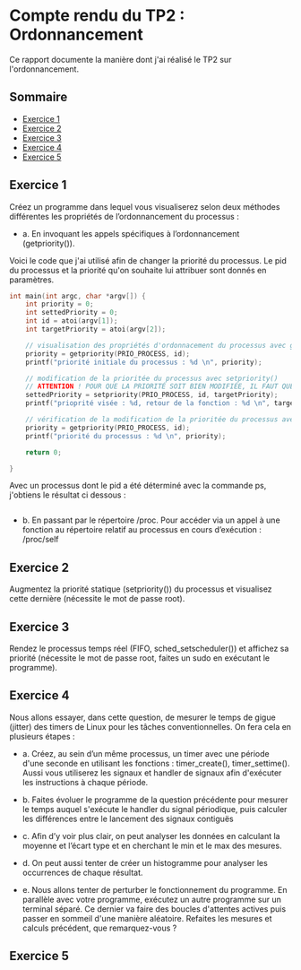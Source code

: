 # Compte rendu du TP2 : Ordonnancement

Ce rapport documente la manière dont j'ai réalisé le TP2 sur l'ordonnancement.

## Sommaire

* [Exercice 1](#exercice-1)
* [Exercice 2](#exercice-2)
* [Exercice 3](#exercice-3)
* [Exercice 4](#exercice-4)
* [Exercice 5](#exercice-5)

## Exercice 1
Créez un programme dans lequel vous visualiserez selon deux méthodes différentes les propriétés de l’ordonnancement du processus :

- a. En invoquant les appels spécifiques à l’ordonnancement (getpriority()).

Voici le code que j'ai utilisé afin de changer la priorité du processus. Le pid du processus et la priorité qu'on souhaite lui attribuer sont donnés en paramètres.

```C
int main(int argc, char *argv[]) {
    int priority = 0;
    int settedPriority = 0;
    int id = atoi(argv[1]);
    int targetPriority = atoi(argv[2]);

    // visualisation des propriétés d'ordonnacement du processus avec getpriority()
    priority = getpriority(PRIO_PROCESS, id);
    printf("priorité initiale du processus : %d \n", priority);

    // modification de la prioritée du processus avec setpriority()
    // ATTENTION ! POUR QUE LA PRIORITÉ SOIT BIEN MODIFIÉE, IL FAUT QUE LE PROCESSUS AIT LES DROITS ROOT (FAIRE UN SUDO)
    settedPriority = setpriority(PRIO_PROCESS, id, targetPriority);
    printf("prioprité visée : %d, retour de la fonction : %d \n", targetPriority, settedPriority);

    // vérification de la modification de la prioritée du processus avec getpriority()
    priority = getpriority(PRIO_PROCESS, id);
    printf("priorité du processus : %d \n", priority);

    return 0;

}
```
Avec un processus dont le pid a été déterminé avec la commande ps, j'obtiens le résultat ci dessous :

```console

```


- b. En passant par le répertoire /proc. Pour accéder via un appel à une fonction au répertoire relatif au processus en cours d’exécution : /proc/self


## Exercice 2
Augmentez la priorité statique (setpriority()) du processus et visualisez cette dernière (nécessite le mot de passe root).


## Exercice 3
Rendez le processus temps réel (FIFO, sched_setscheduler()) et affichez sa priorité (nécessite le mot de passe root, faites un sudo en exécutant le programme).


## Exercice 4
Nous allons essayer, dans cette question, de mesurer le temps de gigue (jitter) des timers de Linux pour les tâches conventionnelles. On fera cela en plusieurs étapes :


- a. Créez, au sein d’un même processus, un timer avec une période d'une seconde en utilisant les fonctions : timer_create(), timer_settime(). Aussi vous utiliserez les signaux et handler de signaux afin d'exécuter les instructions à chaque période.

- b. Faites évoluer le programme de la question précédente pour mesurer le temps auquel s'exécute le handler du signal périodique, puis calculer les différences entre le lancement des signaux contiguës

- c. Afin d’y voir plus clair, on peut analyser les données en calculant la moyenne et l’écart type et en cherchant le min et le max des mesures. 

- d. On peut aussi tenter de créer un histogramme pour analyser les occurrences de chaque résultat.

- e. Nous allons tenter de perturber le fonctionnement du programme. En parallèle avec votre programme, exécutez un autre programme sur un terminal séparé. Ce dernier va faire des boucles d'attentes actives puis passer en sommeil d'une manière aléatoire. Refaites les mesures et calculs précédent, que remarquez-vous ?

## Exercice 5


